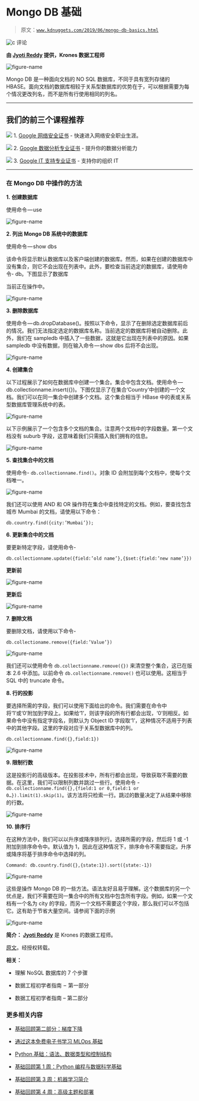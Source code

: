 # Mongo DB 基础

> 原文：[`www.kdnuggets.com/2019/06/mongo-db-basics.html`](https://www.kdnuggets.com/2019/06/mongo-db-basics.html)

![c](img/3d9c022da2d331bb56691a9617b91b90.png) 评论

**由 [Jyoti Reddy](https://www.linkedin.com/in/jyoti-reddy11/?originalSubdomain=in) 提供，Krones 数据工程师**

![figure-name](img/c8b6b470968084372e9dfa2f564747bc.png)

Mongo DB 是一种面向文档的 NO SQL 数据库，不同于具有宽列存储的 HBASE。面向文档的数据库相较于关系型数据库的优势在于，可以根据需要为每个情况更改列名，而不是所有行使用相同的列名。

* * *

## 我们的前三个课程推荐

![](img/0244c01ba9267c002ef39d4907e0b8fb.png) 1\. [Google 网络安全证书](https://www.kdnuggets.com/google-cybersecurity) - 快速进入网络安全职业生涯。

![](img/e225c49c3c91745821c8c0368bf04711.png) 2\. [Google 数据分析专业证书](https://www.kdnuggets.com/google-data-analytics) - 提升你的数据分析能力

![](img/0244c01ba9267c002ef39d4907e0b8fb.png) 3\. [Google IT 支持专业证书](https://www.kdnuggets.com/google-itsupport) - 支持你的组织 IT

* * *

### 在 Mongo DB 中操作的方法

**1.** **创建数据库**

使用命令 — use <desired database name>

![figure-name](img/5406ea4c86e3ec2cab0fce15e9d88674.png)

**2\. 列出 Mongo DB 系统中的数据库**

使用命令 — show dbs

该命令将显示默认数据库以及客户端创建的数据库。然而，如果在创建的数据库中没有集合，则它不会出现在列表中。此外，要检查当前选定的数据库，请使用命令- db。下图显示了数据库

当前正在操作中。

![figure-name](img/5bf59aa9bd5004a82c11a294f3dc8e64.png)

**3\. 删除数据库**

使用命令 — db.dropDatabase()。按照以下命令，显示了在删除选定数据库前后的情况。我们无法指定选定的数据库名称。当前选定的数据库将被自动删除。此外，我们在 sampledb 中插入了一些数据，这就是它出现在列表中的原因。如果 sampledb 中没有数据，则在输入命令 — show dbs 后将不会出现。

![figure-name](img/90a204088d02fdd3ddb27f5be5ed1ebb.png)

**4\. 创建集合**

以下过程展示了如何在数据库中创建一个集合。集合中包含文档。使用命令 — db.collectionname.insert({})。下图仅显示了在集合‘Country’中创建的一个文档。我们可以在同一集合中创建多个文档。这个集合相当于 HBase 中的表或关系型数据库管理系统中的表。

![figure-name](img/71725ef95fe380709f6fdafc5115b949.png)

以下示例展示了一个包含多个文档的集合。注意两个文档中的字段数量。第一个文档没有 suburb 字段，这意味着我们只需插入我们拥有的信息。

![figure-name](img/25410f0b9cd3e9249168b09b5aea82b4.png)

**5\. 查找集合中的文档**

使用命令- `db.collectionname.find()`。对象 ID 会附加到每个文档中，使每个文档唯一。

![figure-name](img/497d7e313819eb1a000dbc986b620e04.png)

我们还可以使用 AND 和 OR 操作符在集合中查找特定的文档。例如，要查找包含城市 Mumbai 的文档，请使用以下命令：

`db.country.find({city:’Mumbai’});`

**6\. 更新集合中的文档**

要更新特定字段，请使用命令-

`db.collectionname.update({field:’old name’},{$set:{field:’new name’}})`

**更新前**

![figure-name](img/b87acf980c3a83c2e7371db967fb8505.png)

**更新后**

![figure-name](img/bcf221df6f0a5f9b872476102ac17b4d.png)

**7\. 删除文档**

要删除文档，请使用以下命令-

`db.collectioname.remove({field:’Value’})`

![figure-name](img/af7b92c15d36d826d5105f1e543054a8.png)

我们还可以使用命令 `db.collectionname.remove({})` 来清空整个集合，这已在版本 2.6 中添加。以前命令 `db.collectionname.remove()` 也可以使用。这相当于 SQL 中的 truncate 命令。

**8\. 行的投影**

要选择所需的字段，我们可以使用下面给出的命令。我们需要在命令中将‘1’或‘0’附加到字段上。如果给‘1’，则该字段的所有行都会出现，‘0’则相反。如果命令中没有指定字段名，则默认为 Object ID 字段取‘1’，这种情况不适用于列表中的其他字段。这里的字段对应于关系型数据库中的列。

`db.collectionname.find({},field:1})`

![figure-name](img/24d60cbbb0c283a4bb1a3826e198499c.png)

**9\. 限制行数**

这是投影行的高级版本。在投影技术中，所有行都会出现，导致获取不需要的数据。在这里，我们可以限制列数并跳过一些行。使用命令 - `db.collectionname.find({},{field:1 or 0,field:1 or 0…}).limit(1).skip(1)`。该方法将只检索一行。跳过的数量决定了从结果中移除的行数。

![figure-name](img/ae19b7f0fe22266d53448cae26e46d0d.png)

**10\. 排序行**

在这种方法中，我们可以以升序或降序排列行。选择所需的字段，然后将 1 或 -1 附加到排序命令中。默认值为 1，因此在这种情况下，排序命令不需要指定。升序或降序将基于排序命令中选择的列。

`Command: db.country.find({},{state:1}).sort({state:-1})`

![figure-name](img/4642240a0a81dc2b4925c7ed9641cd33.png)

这些是操作 Mongo DB 的一些方法。语法友好且易于理解。这个数据库的另一个优点是，我们不需要在同一集合中的所有文档中包含所有字段。例如，如果一个文档有一个名为 city 的字段，而另一个文档不需要这个字段，那么我们可以不包括它。这有助于节省大量空间。请参阅下面的示例

![figure-name](img/43e9038237d8178a975d7ca027b9ae06.png)

**简介： [Jyoti Reddy](https://www.linkedin.com/in/jyoti-reddy11/?originalSubdomain=in)** 是 Krones 的数据工程师。

[原文](https://medium.com/plumbersofdatascience/mongo-db-basics-f1a2c74b2bfe)。经授权转载。

**相关：**

+   理解 NoSQL 数据库的 7 个步骤

+   数据工程初学者指南  –  第一部分

+   数据工程初学者指南 – 第二部分

### 更多相关内容

+   [基础回顾第二部分：梯度下降](https://www.kdnuggets.com/2023/03/back-basics-part-dos-gradient-descent.html)

+   [通过这本免费电子书学习 MLOps 基础](https://www.kdnuggets.com/2023/08/learn-mlops-basics-free-ebook.html)

+   [Python 基础：语法、数据类型和控制结构](https://www.kdnuggets.com/python-basics-syntax-data-types-and-control-structures)

+   [基础回顾第 1 周：Python 编程与数据科学基础](https://www.kdnuggets.com/back-to-basics-week-1-python-programming-data-science-foundations)

+   [基础回顾第 3 周：机器学习简介](https://www.kdnuggets.com/back-to-basics-week-3-introduction-to-machine-learning)

+   [基础回顾第 4 周：高级主题和部署](https://www.kdnuggets.com/back-to-basics-week-4-advanced-topics-and-deployment)
